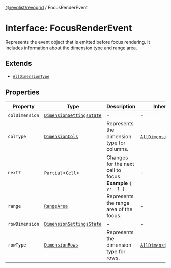 [@revolist/revogrid](README.md) / FocusRenderEvent

# Interface: FocusRenderEvent

Represents the event object that is emitted before focus rendering.
It includes information about the dimension type and range area.

## Extends

- [`AllDimensionType`](Interface.AllDimensionType.md)

## Properties

| Property | Type | Description | Inherited from | Defined in |
| ------ | ------ | ------ | ------ | ------ |
| `colDimension` | [`DimensionSettingsState`](Interface.DimensionSettingsState.md) | - | - | [src/types/interfaces.ts:755](https://github.com/revolist/revogrid/blob/69d5bd9cb55a69f54242342681dca616def73994/src/types/interfaces.ts#L755) |
| `colType` | [`DimensionCols`](TypeAlias.DimensionCols.md) | Represents the dimension type for columns. | [`AllDimensionType`](Interface.AllDimensionType.md).`colType` | [src/types/interfaces.ts:734](https://github.com/revolist/revogrid/blob/69d5bd9cb55a69f54242342681dca616def73994/src/types/interfaces.ts#L734) |
| `next?` | `Partial`\<[`Cell`](Interface.Cell.md)\> | Changes for the next cell to focus. **Example** `{ y: -1 }` | - | [src/types/interfaces.ts:760](https://github.com/revolist/revogrid/blob/69d5bd9cb55a69f54242342681dca616def73994/src/types/interfaces.ts#L760) |
| `range` | [`RangeArea`](TypeAlias.RangeArea.md) | Represents the range area of the focus. | - | [src/types/interfaces.ts:751](https://github.com/revolist/revogrid/blob/69d5bd9cb55a69f54242342681dca616def73994/src/types/interfaces.ts#L751) |
| `rowDimension` | [`DimensionSettingsState`](Interface.DimensionSettingsState.md) | - | - | [src/types/interfaces.ts:753](https://github.com/revolist/revogrid/blob/69d5bd9cb55a69f54242342681dca616def73994/src/types/interfaces.ts#L753) |
| `rowType` | [`DimensionRows`](TypeAlias.DimensionRows.md) | Represents the dimension type for rows. | [`AllDimensionType`](Interface.AllDimensionType.md).`rowType` | [src/types/interfaces.ts:729](https://github.com/revolist/revogrid/blob/69d5bd9cb55a69f54242342681dca616def73994/src/types/interfaces.ts#L729) |
